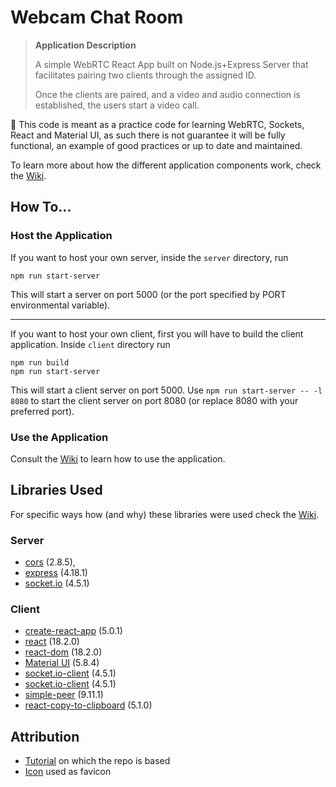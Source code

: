 # Webcam Chat Room

> **Application Description**
>
> A simple WebRTC React App built on Node.js+Express Server that facilitates pairing two clients through the assigned ID.
>
> Once the clients are paired, and a video and audio connection is established, the users start a video call.

:seedling: This code is meant as a practice code for learning WebRTC, Sockets, React and Material UI, as such there is not guarantee it will be fully functional, an example of good practices or up to date and maintained.

To learn more about how the different application components work, check the [Wiki](https://github.com/koscakluka-web-practice/webcam-chat-room/wiki).

## How To...

### Host the Application

If you want to host your own server, inside the `server` directory, run

```
npm run start-server
```

This will start a server on port 5000 (or the port specified by PORT environmental variable).

---

If you want to host your own client, first you will have to build the client application. Inside `client` directory run

```
npm run build
npm run start-server
```

This will start a client server on port 5000. Use `npm run start-server -- -l 8080` to start the client server on port 8080 (or replace 8080 with your preferred port).

### Use the Application

Consult the [Wiki](https://github.com/koscakluka-web-practice/webcam-chat-room/wiki) to learn how to use the application.

## Libraries Used

For specific ways how (and why) these libraries were used check the [Wiki](https://github.com/koscakluka-web-practice/webcam-chat-room/wiki).

### Server

- [cors](https://github.com/expressjs/cors) (2.8.5),
- [express](https://expressjs.com) (4.18.1)
- [socket.io](https://socket.io) (4.5.1)

### Client

- [create-react-app](https://create-react-app.dev) (5.0.1)
- [react](https://reactjs.org) (18.2.0)
- [react-dom](https://reactjs.org/docs/react-dom.html) (18.2.0)
- [Material UI](https://mui.com) (5.8.4)
- [socket.io-client](https://socket.io/docs/v3/client-installation/) (4.5.1)
- [socket.io-client](https://socket.io/docs/v3/client-installation/) (4.5.1)
- [simple-peer]() (9.11.1)
- [react-copy-to-clipboard](https://github.com/nkbt/react-copy-to-clipboard) (5.1.0)

## Attribution

- [Tutorial](https://youtu.be/oxFr7we3LC8) on which the repo is based
- [Icon](https://www.flaticon.com/free-icons/photograph) used as favicon
